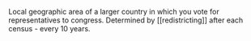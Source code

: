 Local geographic area of a larger country in which you vote for representatives to congress. Determined by [[redistricting]] after each census - every 10 years.


